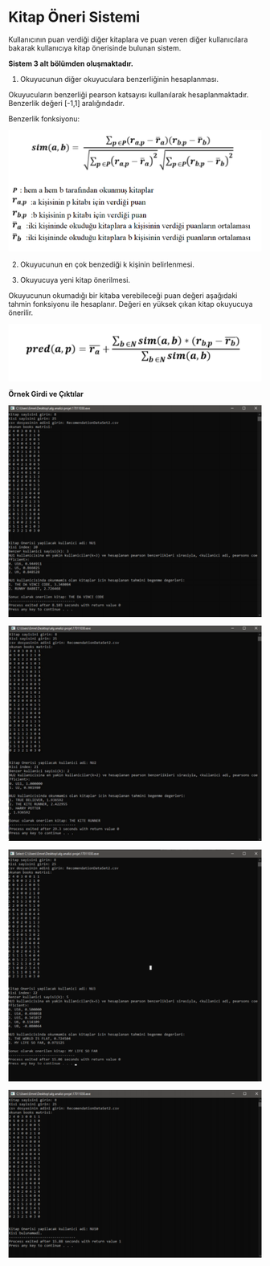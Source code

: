 # Kitap Öneri Sistemi

Kullanıcının puan verdiği diğer kitaplara ve puan veren diğer kullanıcılara bakarak kullanıcıya kitap önerisinde bulunan sistem.

**Sistem 3 alt bölümden oluşmaktadır.**

1. Okuyucunun diğer okuyuculara benzerliğinin hesaplanması.

Okuyucuların benzerliği pearson katsayısı kullanılarak hesaplanmaktadır. Benzerlik değeri [-1,1] aralığındadır.

Benzerlik fonksiyonu:

![](/images/sim-function.png)


2. Okuyucunun en çok benzediği k kişinin belirlenmesi.

3. Okuyucuya yeni kitap önerilmesi.

Okuyucunun okumadığı bir kitaba verebileceği puan değeri aşağıdaki tahmin fonksiyonu ile hesaplanır. Değeri en yüksek çıkan kitap okuyucuya önerilir.

![](/images/pred-function.png)

**Örnek Girdi ve Çıktılar**

![](/images/input-1.png)

![](/images/input-2.png)

![](/images/input-3.png)

![](/images/input-4.png)
